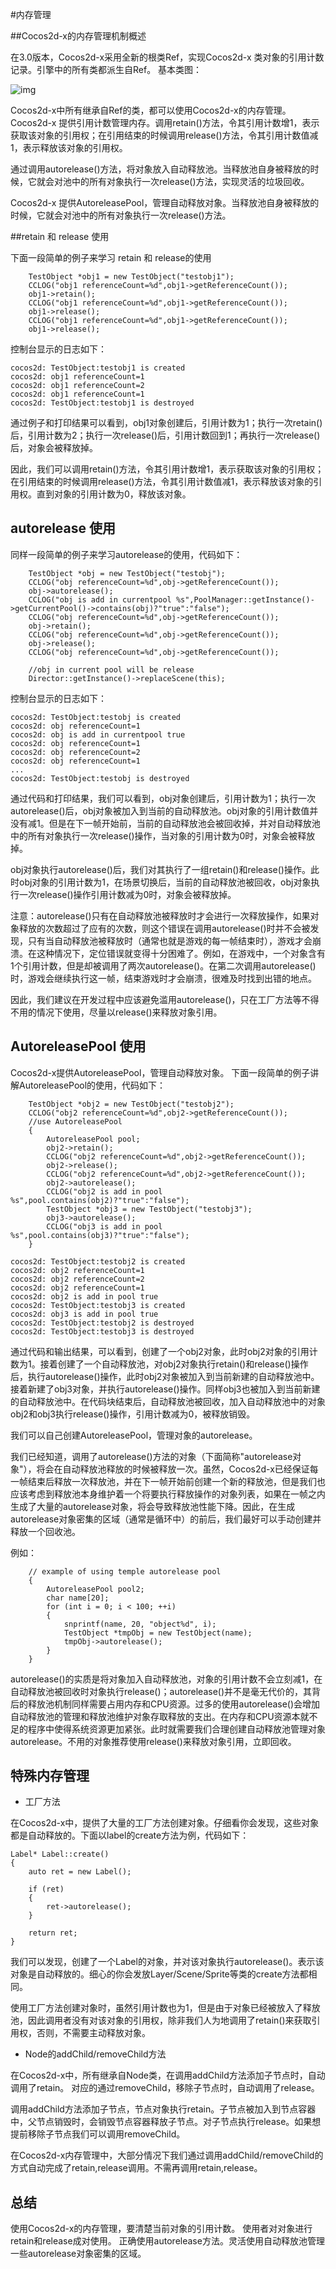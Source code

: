 #内存管理


##Cocos2d-x的内存管理机制概述

在3.0版本，Cocos2d-x采用全新的根类Ref，实现Cocos2d-x 类对象的引用计数记录。引擎中的所有类都派生自Ref。 基本类图：

![img](res/classcocos2d_1_1_ref.png)


Cocos2d-x中所有继承自Ref的类，都可以使用Cocos2d-x的内存管理。
Cocos2d-x 提供引用计数管理内存。调用retain()方法，令其引用计数增1，表示获取该对象的引用权；在引用结束的时候调用release()方法，令其引用计数值减1，表示释放该对象的引用权。

通过调用autorelease()方法，将对象放入自动释放池。当释放池自身被释放的时候，它就会对池中的所有对象执行一次release()方法，实现灵活的垃圾回收。

Cocos2d-x 提供AutoreleasePool，管理自动释放对象。当释放池自身被释放的时候，它就会对池中的所有对象执行一次release()方法。

##retain 和 release 使用

下面一段简单的例子来学习 retain 和 release的使用

```
    TestObject *obj1 = new TestObject("testobj1");
    CCLOG("obj1 referenceCount=%d",obj1->getReferenceCount());
    obj1->retain();
    CCLOG("obj1 referenceCount=%d",obj1->getReferenceCount());
    obj1->release();
    CCLOG("obj1 referenceCount=%d",obj1->getReferenceCount());
    obj1->release();
```
控制台显示的日志如下：

```
cocos2d: TestObject:testobj1 is created
cocos2d: obj1 referenceCount=1
cocos2d: obj1 referenceCount=2
cocos2d: obj1 referenceCount=1
cocos2d: TestObject:testobj1 is destroyed
```

通过例子和打印结果可以看到，obj1对象创建后，引用计数为1；执行一次retain()后，引用计数为2；执行一次release()后，引用计数回到1；再执行一次release()后，对象会被释放掉。

因此，我们可以调用retain()方法，令其引用计数增1，表示获取该对象的引用权；在引用结束的时候调用release()方法，令其引用计数值减1，表示释放该对象的引用权。直到对象的引用计数为0，释放该对象。



## autorelease 使用

同样一段简单的例子来学习autorelease的使用，代码如下：

```
    TestObject *obj = new TestObject("testobj");
    CCLOG("obj referenceCount=%d",obj->getReferenceCount());
    obj->autorelease();
    CCLOG("obj is add in currentpool %s",PoolManager::getInstance()->getCurrentPool()->contains(obj)?"true":"false");
    CCLOG("obj referenceCount=%d",obj->getReferenceCount());
    obj->retain();
    CCLOG("obj referenceCount=%d",obj->getReferenceCount());
    obj->release();
    CCLOG("obj referenceCount=%d",obj->getReferenceCount());
    
    //obj in current pool will be release
    Director::getInstance()->replaceScene(this);
```

控制台显示的日志如下：

```
cocos2d: TestObject:testobj is created
cocos2d: obj referenceCount=1
cocos2d: obj is add in currentpool true
cocos2d: obj referenceCount=1
cocos2d: obj referenceCount=2
cocos2d: obj referenceCount=1
...
cocos2d: TestObject:testobj is destroyed
```
通过代码和打印结果，我们可以看到，obj对象创建后，引用计数为1；执行一次autorelease()后，obj对象被加入到当前的自动释放池。obj对象的引用计数值并没有减1。但是在下一帧开始前，当前的自动释放池会被回收掉，并对自动释放池中的所有对象执行一次release()操作，当对象的引用计数为0时，对象会被释放掉。

obj对象执行autorelease()后，我们对其执行了一组retain()和release()操作。此时obj对象的引用计数为1，在场景切换后，当前的自动释放池被回收，obj对象执行一次release()操作引用计数减为0时，对象会被释放掉。

注意：autorelease()只有在自动释放池被释放时才会进行一次释放操作，如果对象释放的次数超过了应有的次数，则这个错误在调用autorelease()时并不会被发现，只有当自动释放池被释放时（通常也就是游戏的每一帧结束时），游戏才会崩溃。在这种情况下，定位错误就变得十分困难了。例如，在游戏中，一个对象含有1个引用计数，但是却被调用了两次autorelease()。在第二次调用autorelease()时，游戏会继续执行这一帧，结束游戏时才会崩溃，很难及时找到出错的地点。

因此，我们建议在开发过程中应该避免滥用autorelease()，只在工厂方法等不得不用的情况下使用，尽量以release()来释放对象引用。

## AutoreleasePool 使用
Cocos2d-x提供AutoreleasePool，管理自动释放对象。
下面一段简单的例子讲解AutoreleasePool的使用，代码如下：

```
    TestObject *obj2 = new TestObject("testobj2");
    CCLOG("obj2 referenceCount=%d",obj2->getReferenceCount());
    //use AutoreleasePool
    {
        AutoreleasePool pool;
        obj2->retain();
        CCLOG("obj2 referenceCount=%d",obj2->getReferenceCount());
        obj2->release();
        CCLOG("obj2 referenceCount=%d",obj2->getReferenceCount());
        obj2->autorelease();
        CCLOG("obj2 is add in pool %s",pool.contains(obj2)?"true":"false");
        TestObject *obj3 = new TestObject("testobj3");
        obj3->autorelease();
        CCLOG("obj3 is add in pool %s",pool.contains(obj3)?"true":"false");
    }
```

```
cocos2d: TestObject:testobj2 is created
cocos2d: obj2 referenceCount=1
cocos2d: obj2 referenceCount=2
cocos2d: obj2 referenceCount=1
cocos2d: obj2 is add in pool true
cocos2d: TestObject:testobj3 is created
cocos2d: obj3 is add in pool true
cocos2d: TestObject:testobj2 is destroyed
cocos2d: TestObject:testobj3 is destroyed
```

通过代码和输出结果，可以看到，创建了一个obj2对象，此时obj2对象的引用计数为1。接着创建了一个自动释放池，对obj2对象执行retain()和release()操作后，执行autorelease()操作，此时obj2对象被加入到当前新建的自动释放池中。接着新建了obj3对象，并执行autorelease()操作。同样obj3也被加入到当前新建的自动释放池中。在代码块结束后，自动释放池被回收，加入自动释放池中的对象obj2和obj3执行release()操作，引用计数减为0，被释放销毁。

我们可以自己创建AutoreleasePool，管理对象的autorelease。

我们已经知道，调用了autorelease()方法的对象（下面简称"autorelease对象"），将会在自动释放池释放的时候被释放一次。虽然，Cocos2d-x已经保证每一帧结束后释放一次释放池，并在下一帧开始前创建一个新的释放池，但是我们也应该考虑到释放池本身维护着一个将要执行释放操作的对象列表，如果在一帧之内生成了大量的autorelease对象，将会导致释放池性能下降。因此，在生成autorelease对象密集的区域（通常是循环中）的前后，我们最好可以手动创建并释放一个回收池。

例如：

```
    // example of using temple autorelease pool
    {
        AutoreleasePool pool2;
        char name[20];
        for (int i = 0; i < 100; ++i)
        {
            snprintf(name, 20, "object%d", i);
            TestObject *tmpObj = new TestObject(name);
            tmpObj->autorelease();
        }
    }
```
autorelease()的实质是将对象加入自动释放池，对象的引用计数不会立刻减1，在自动释放池被回收时对象执行release()；autorelease()并不是毫无代价的，其背后的释放池机制同样需要占用内存和CPU资源。过多的使用autorelease()会增加自动释放池的管理和释放池维护对象存取释放的支出。在内存和CPU资源本就不足的程序中使得系统资源更加紧张。此时就需要我们合理创建自动释放池管理对象autorelease。不用的对象推荐使用release()来释放对象引用，立即回收。

## 特殊内存管理
* 工厂方法

在Cocos2d-x中，提供了大量的工厂方法创建对象。仔细看你会发现，这些对象都是自动释放的。下面以label的create方法为例，代码如下：

```
Label* Label::create()
{
    auto ret = new Label();

    if (ret)
    {
        ret->autorelease();
    }

    return ret;
}
```
我们可以发现，创建了一个Label的对象，并对该对象执行autorelease()。表示该对象是自动释放的。细心的你会发放Layer/Scene/Sprite等类的create方法都相同。

使用工厂方法创建对象时，虽然引用计数也为1，但是由于对象已经被放入了释放池，因此调用者没有对该对象的引用权，除非我们人为地调用了retain()来获取引用权，否则，不需要主动释放对象。

* Node的addChild/removeChild方法

在Cocos2d-x中，所有继承自Node类，在调用addChild方法添加子节点时，自动调用了retain。
对应的通过removeChild，移除子节点时，自动调用了release。

调用addChild方法添加子节点，节点对象执行retain。子节点被加入到节点容器中，父节点销毁时，会销毁节点容器释放子节点。对子节点执行release。如果想提前移除子节点我们可以调用removeChild。

在Cocos2d-x内存管理中，大部分情况下我们通过调用addChild/removeChild的方式自动完成了retain,release调用。不需再调用retain,release。

## 总结

使用Cocos2d-x的内存管理，要清楚当前对象的引用计数。 使用者对对象进行retain和release成对使用。 正确使用autorelease方法。灵活使用自动释放池管理一些autorelease对象密集的区域。





